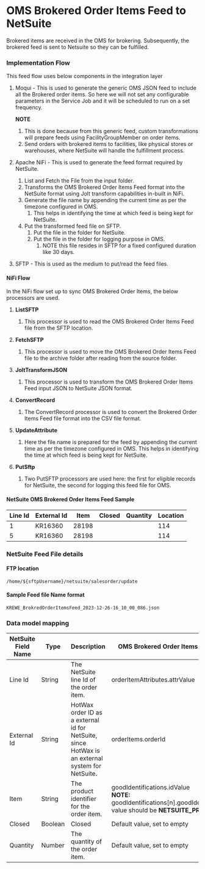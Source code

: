 # OMS Brokered Order Items Feed to NetSuite
Brokered items are received in the OMS for brokering. Subsequently, the brokered feed is sent to Netsuite so they can be fulfilled.

### Implementation Flow

This feed flow uses below components in the integration layer
1. Moqui - This is used to generate the generic OMS JSON feed to include all the Brokered order items.
   So here we will not set any configurable parameters in the Service Job and it will be scheduled to run on a set frequency.
   
   **NOTE**
   1. This is done because from this generic feed, custom transformations will prepare feeds using FacilityGroupMember on order items.
   2. Send orders with brokered items to facilities, like physical stores or warehouses, where NetSuite will handle the fulfillment process.
   
2. Apache NiFi - This is used to generate the feed format required by NetSuite.
   1. List and Fetch the File from the input folder.
   2. Transforms the OMS Brokered Order Items Feed format into the NetSuite format using Jolt 
   transform capabilities in-built in NiFi.
   3. Generate the file name by appending the current time as per the timezone configured in OMS.
      1. This helps in identifying the time at which feed is being kept for NetSuite.
   6. Put the transformed feed file on SFTP.
      1. Put the file in the folder for NetSuite.
      2. Put the file in the folder for logging purpose in OMS.
         1. NOTE this file resides in SFTP for a fixed configured duration like 30 days.
            
3. SFTP - This is used as the medium to put/read the feed files.

#### NiFi Flow

In the NiFi flow set up to sync OMS Brokered Order Items, the below processors are used.

1. **ListSFTP**
    1. This processor is used to read the OMS Brokered Order Items Feed file from the SFTP location.
       
2. **FetchSFTP**
    1. This processor is used to move the OMS Brokered Order Items Feed file to the archive folder after reading from the source folder.
       
3. **JoltTransformJSON**
    1. This processor is used to transform the OMS Brokered Order Items Feed input JSON to NetSuite JSON format.
       
4. **ConvertRecord**
    1. The ConvertRecord processor is used to convert the Brokered Order Items Feed file format into the CSV file format.
       
6. **UpdateAttribute**
    1. Here the file name is prepared for the feed by appending the current time as per the timezone configured in OMS. This helps in identifying the time at which feed is being kept for NetSuite.
       
7. **PutSftp**
    1. Two PutSFTP processors are used here: the first for eligible records for NetSuite, the second for logging this feed file for OMS.


#### NetSuite OMS Brokered Order Items Feed Sample
| Line Id | External Id | Item  | Closed | Quantity | Location |
|---------|-------------|-------|--------|----------|----------|
| 1       | KR16360     | 28198 |        |          | 114      |
| 5       | KR16360     | 28198 |        |          | 114      |


### NetSuite Feed File details

#### FTP location

```text
/home/${sftpUsername}/netsuite/salesorder/update
```

#### Sample Feed file Name format

```text
KREWE_BrokredOrderItemsFeed_2023-12-26-16_10_00_086.json
```

### Data model mapping

| NetSuite Field Name | Type    | Description    | OMS Brokered Order Items Feed Mapping |
|---------------------|---------|----------------|----------------------|
| Line Id             | String  | The NetSuite line Id of the order item. | orderItemAttributes.attrValue |
| External Id         | String  | HotWax order ID as a external id for NetSuite, since HotWax is an external system for NetSuite. | orderItems.orderId   |
| Item                | String  | The product identifier for the order item. | goodIdentifications.idValue </br> **NOTE:** goodIdentifications[n].goodIdentificationTypeId value should be **NETSUITE_PRODUCT_ID** |
| Closed              | Boolean | Closed         | Default value, set to empty |
| Quantity            | Number  | The quantity of the order item. | Default value, set to empty |
